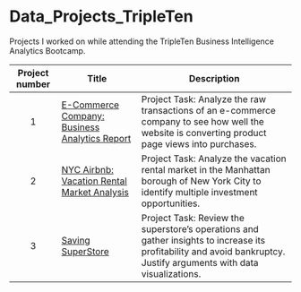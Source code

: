 # Data_Projects_TripleTen
Projects I worked on while attending the TripleTen Business Intelligence Analytics Bootcamp.


| Project number | Title | Description |
| :-----------: | ----------- |----------- |
| 1 | [E-Commerce Company: Business Analytics Report](https://github.com/Tyler-Fong/Data_Projects_TripleTen/tree/main/E-Commerce%20Company%3A%20Business%20Analytics%20Report)| Project Task: Analyze the raw transactions of an e-commerce company to see how well the website is converting product page views into purchases. |
| 2 | [NYC Airbnb: Vacation Rental Market Analysis](https://github.com/Tyler-Fong/Data_Projects_TripleTen/tree/main/NYC%20Airbnb%3A%20Vacation%20Rental%20Market%20Analysis) | Project Task: Analyze the vacation rental market in the Manhattan borough of New York City to identify multiple investment opportunities. |
| 3 | [Saving SuperStore](https://github.com/Tyler-Fong/Data_Projects_TripleTen/tree/main/Saving%20SuperStore) | Project Task: Review the superstore’s operations and gather insights to increase its profitability and avoid bankruptcy. Justify arguments with data visualizations. |
